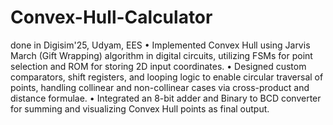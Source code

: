 # Convex-Hull-Calculator
done in Digisim'25, Udyam, EES
• Implemented Convex Hull using Jarvis March (Gift Wrapping) algorithm in digital circuits, utilizing FSMs for
point selection and ROM for storing 2D input coordinates.
• Designed custom comparators, shift registers, and looping logic to enable circular traversal of points, handling
collinear and non-collinear cases via cross-product and distance formulae.
• Integrated an 8-bit adder and Binary to BCD converter for summing and visualizing Convex Hull points as
final output.
